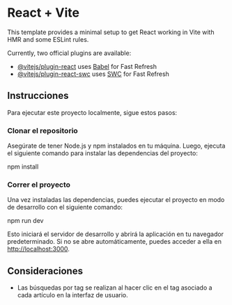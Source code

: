 # React + Vite

This template provides a minimal setup to get React working in Vite with HMR and some ESLint rules.

Currently, two official plugins are available:

- [@vitejs/plugin-react](https://github.com/vitejs/vite-plugin-react/blob/main/packages/plugin-react/README.md) uses [Babel](https://babeljs.io/) for Fast Refresh
- [@vitejs/plugin-react-swc](https://github.com/vitejs/vite-plugin-react-swc) uses [SWC](https://swc.rs/) for Fast Refresh


## Instrucciones

Para ejecutar este proyecto localmente, sigue estos pasos:

### Clonar el repositorio

Asegúrate de tener Node.js y npm instalados en tu máquina. Luego, ejecuta el siguiente comando para instalar las dependencias del proyecto:


npm install

### Correr el proyecto

Una vez instaladas las dependencias, puedes ejecutar el proyecto en modo de desarrollo con el siguiente comando:

npm run dev

Esto iniciará el servidor de desarrollo y abrirá la aplicación en tu navegador predeterminado. Si no se abre automáticamente, puedes acceder a ella en [http://localhost:3000](http://localhost:3000).

## Consideraciones

- Las búsquedas por tag se realizan al hacer clic en el tag asociado a cada artículo en la interfaz de usuario.


